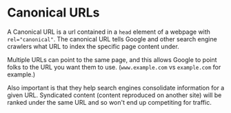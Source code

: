 # Canonical URLs

A Canonical URL is a url contained in a `head` element of a webpage with `rel="canonical"`. The canonical URL tells Google and other search engine crawlers what URL to index the specific page content under.

Multiple URLs can point to the same page, and this allows Google to point folks to the URL you want them to use. (`www.example.com` vs `example.com` for example.)

Also important is that they help search engines consolidate information for a given URL. Syndicated content (content reproduced on another site) will be ranked under the same URL and so won't end up competiting for traffic.